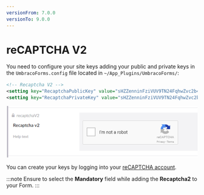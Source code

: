 ```yaml
---
versionFrom: 7.0.0
versionTo: 9.0.0
---
```


# reCAPTCHA V2

You need to configure your site keys adding your public and private keys in the `UmbracoForms.config` file located in `~/App_Plugins/UmbracoForms/`:

```xml
<!-- Recaptcha V2 -->
<setting key="RecaptchaPublicKey" value="sHZZenninFziVUV9TN24FqhwZvc2b4e8BLrG" />
<setting key="RecaptchaPrivateKey" value="sHZZenninFziVUV9TN24FqhwZvc2b4e8BLrG-" />
```

![reCAPTCHA v2](images/recaptcha2-v9.png)

You can create your keys by logging into your [reCAPTCHA account](https://www.google.com/recaptcha/).

:::note
Ensure to select the **Mandatory** field while adding the **Recaptcha2** to your Form.
:::
